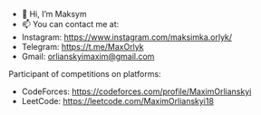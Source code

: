 - 👋 Hi, I’m Maksym
- 📫 You can contact me at:
- Instagram: https://www.instagram.com/maksimka.orlyk/
- Telegram: https://t.me/MaxOrlyk
- Gmail: orlianskyimaxim@gmail.com

Participant of competitions on platforms:
- CodeForces: https://codeforces.com/profile/MaximOrlianskyi
- LeetCode: https://leetcode.com/MaximOrlianskyi18

<!---
OrlykM/OrlykM is a ✨ special ✨ repository because its `README.md` (this file) appears on your GitHub profile.
You can click the Preview link to take a look at your changes.
--->
